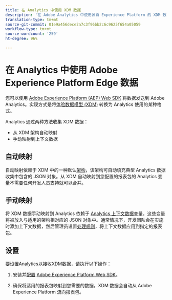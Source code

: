 ```yaml
---
title: 在 Analytics 中使用 XDM 数据
description: '在 Adobe Analytics 中使用源自 Experience Platform 的 XDM 数据概述 '
translation-type: tm+mt
source-git-commit: 01e9a456dece2a7c3f96bb2c6c9625f654a05059
workflow-type: tm+mt
source-wordcount: '259'
ht-degree: 96%

---
```



# 在 Analytics 中使用 Adobe Experience Platform Edge 数据

您可以使用 [Adobe Experience Platform (AEP) Web SDK](https://docs.adobe.com/content/help/zh-Hans/launch/using/extensions-ref/adobe-extension/aep-extension/overview.html) 将数据发送到 Adobe Analytics。实现方式是将[体验数据模型 (XDM)](https://docs.adobe.com/content/help/zh-Hans/experience-platform/xdm/home.html) 转换为 Analytics 使用的某种格式。

Analytics 通过两种方法收集 XDM 数据：

* 从 XDM 架构自动映射
* 手动映射到上下文数据

## 自动映射

自动映射依赖于 XDM 中的一种默认[架构](https://docs.adobe.com/content/help/zh-Hans/experience-platform/xdm/schema/composition.html)，该架构可自动填充典型 Analytics 数据收集中包含的 JSON 对象。从 XDM 自动映射到您配置的报表包的 Analytics 变量不需要任何开发人员支持就可以合并。

## 手动映射

[](xdm-manual.md)将 XDM 数据手动映射到 Analytics 依赖于 [Analytics 上下文数据](../vars/page-vars/contextdata.md)变量。这些变量将被放入与适用的架构相对应的 JSON 对象中。通常情况下，开发团队会在实施时添加上下文数据，然后管理员设置[处理规则](/help/admin/admin/c-processing-rules/c-processing-rules-configuration/t-processing-rules.md)，将上下文数据应用到指定的报表包。

## 设置

要设置Analytics以接收XDM数据，请执行以下操作：

1. 安装并[配置](https://docs.adobe.com/content/help/zh-Hans/experience-platform/edge/fundamentals/configuring-the-sdk.html) [Adobe Experience Platform Web SDK](https://docs.adobe.com/content/help/zh-Hans/experience-platform/edge/fundamentals/installing-the-sdk.html)。

2. 确保将适用的报表包映射到您需要的数据。XDM 数据会自动从 Adobe Experience Platform 流向报表包。

